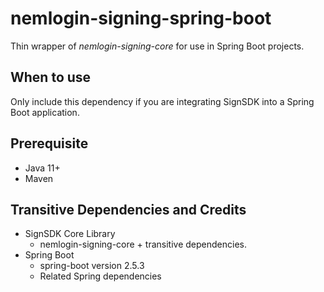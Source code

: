 # nemlogin-signing-spring-boot

Thin wrapper of *nemlogin-signing-core* for use in Spring Boot projects.

## When to use

Only include this dependency if you are integrating SignSDK into a Spring Boot application.

## Prerequisite

* Java 11+ 
* Maven

## Transitive Dependencies and Credits

* SignSDK Core Library
  * nemlogin-signing-core + transitive dependencies.
* Spring Boot
  * spring-boot version 2.5.3
  * Related Spring dependencies

